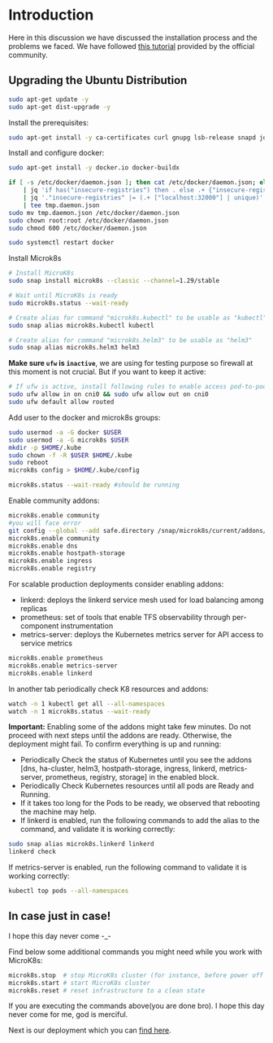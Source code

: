 # Introduction

Here in this discussion we have discussed the installation process and the problems we faced. We have followed [this tutorial](./files/TFS_DEV.pdf) provided by the official community.

## Upgrading the Ubuntu Distribution

```bash
sudo apt-get update -y
sudo apt-get dist-upgrade -y
```

Install the prerequisites:

```bash
sudo apt-get install -y ca-certificates curl gnupg lsb-release snapd jq
```

Install and configure docker:

```bash
sudo apt-get install -y docker.io docker-buildx

if [ -s /etc/docker/daemon.json ]; then cat /etc/docker/daemon.json; else echo '{}'; fi \
    | jq 'if has("insecure-registries") then . else .+ {"insecure-registries": []} end' -- \
    | jq '."insecure-registries" |= (.+ ["localhost:32000"] | unique)' -- \
    | tee tmp.daemon.json
sudo mv tmp.daemon.json /etc/docker/daemon.json
sudo chown root:root /etc/docker/daemon.json
sudo chmod 600 /etc/docker/daemon.json

sudo systemctl restart docker
```

Install Microk8s

```bash
# Install MicroK8s
sudo snap install microk8s --classic --channel=1.29/stable

# Wait until MicroK8s is ready
sudo microk8s.status --wait-ready

# Create alias for command "microk8s.kubectl" to be usable as "kubectl"
sudo snap alias microk8s.kubectl kubectl

# Create alias for command "microk8s.helm3" to be usable as "helm3"
sudo snap alias microk8s.helm3 helm3
```

**Make sure `ufw` is `inactive`**, we are using for testing purpose so firewall at this moment is not crucial. But if you want to keep it active:

```bash
# If ufw is active, install following rules to enable access pod-to-pod and pod-to-internet
sudo ufw allow in on cni0 && sudo ufw allow out on cni0
sudo ufw default allow routed
```

Add user to the docker and microk8s groups:

```bash
sudo usermod -a -G docker $USER
sudo usermod -a -G microk8s $USER
mkdir -p $HOME/.kube
sudo chown -f -R $USER $HOME/.kube
sudo reboot
microk8s config > $HOME/.kube/config

microk8s.status --wait-ready #should be running
```

Enable community addons:

```bash
microk8s.enable community
#you will face error
git config --global --add safe.directory /snap/microk8s/current/addons/community/.git
microk8s.enable community
microk8s.enable dns
microk8s.enable hostpath-storage
microk8s.enable ingress
microk8s.enable registry
```

For scalable production deployments consider enabling addons:

- linkerd: deploys the linkerd service mesh used for load balancing among replicas
- prometheus: set of tools that enable TFS observability through per-component instrumentation
- metrics-server: deploys the Kubernetes metrics server for API access to service metrics

```bash
microk8s.enable prometheus
microk8s.enable metrics-server
microk8s.enable linkerd
```

In another tab periodically check K8 resources and addons:

```bash
watch -n 1 kubectl get all --all-namespaces
watch -n 1 microk8s.status --wait-ready
```

**Important:** Enabling some of the addons might take few minutes. Do not proceed with next steps until the addons are ready. Otherwise, the deployment might fail. To confirm everything is up and running:

- Periodically Check the status of Kubernetes until you see the addons [dns, ha-cluster, helm3, hostpath-storage, ingress, linkerd, metrics-server, prometheus, registry, storage] in the enabled block.
- Periodically Check Kubernetes resources until all pods are Ready and Running.
- If it takes too long for the Pods to be ready, we observed that rebooting the machine may help.
- If linkerd is enabled, run the following commands to add the alias to the command, and validate it is working correctly:

```bash
sudo snap alias microk8s.linkerd linkerd
linkerd check
```

If metrics-server is enabled, run the following command to validate it is working correctly:

```bash
kubectl top pods --all-namespaces
```

## In case just in case!

I hope this day never come -_-

Find below some additional commands you might need while you work with MicroK8s:

```bash
microk8s.stop  # stop MicroK8s cluster (for instance, before power off your computer)
microk8s.start # start MicroK8s cluster
microk8s.reset # reset infrastructure to a clean state
```

If you are executing the commands above(you are done bro). I hope this day never come for me, god is merciful.

Next is our deployment which you can [find here](./deployment.md).
